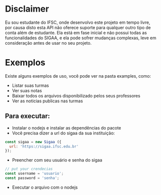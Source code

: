 # Disclaimer
Eu sou estudante do IFSC, onde desenvolvo este projeto em tempo livre, por causa disto esta API não oferece suporte para qualquer outro tipo de conta além de estudante.
Ela está em fase inicial e não possui todas as funcionalidades do SIGAA, e ela pode sofrer mudanças complexas, leve em consideração antes de usar no seu projeto.

# Exemplos
Existe alguns exemplos de uso, você pode ver na pasta examples, como: 
* Listar suas turmas
* Ver suas notas
* Baixar todos os arquivos disponibilizado pelos seus professores
* Ver as noticias publicas nas turmas

## Para executar:
* Instalar o nodejs e instalar as dependências do pacote
* Você precisa dizer a url do sigaa da sua instituição:
```javascript
const sigaa = new Sigaa ({
  url: 'https://sigaa.ifsc.edu.br'
});
```
* Preencher com seu usuário e senha do sigaa
```javascript
// put your crendecias
const username = 'usuario';
const password = 'senha';
```
* Executar o arquivo com o nodejs